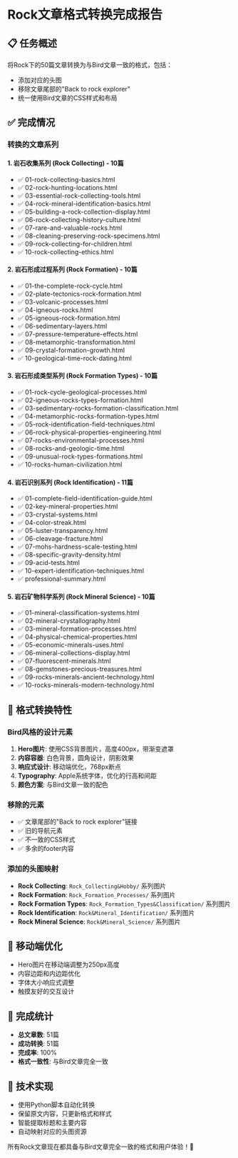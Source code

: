 # Rock文章格式转换完成报告

## 📋 任务概述
将Rock下的50篇文章转换为与Bird文章一致的格式，包括：
- 添加对应的头图
- 移除文章尾部的"Back to rock explorer"
- 统一使用Bird文章的CSS样式和布局

## ✅ 完成情况

### 转换的文章系列

#### 1. 岩石收集系列 (Rock Collecting) - 10篇
- ✅ 01-rock-collecting-basics.html
- ✅ 02-rock-hunting-locations.html  
- ✅ 03-essential-rock-collecting-tools.html
- ✅ 04-rock-mineral-identification-basics.html
- ✅ 05-building-a-rock-collection-display.html
- ✅ 06-rock-collecting-history-culture.html
- ✅ 07-rare-and-valuable-rocks.html
- ✅ 08-cleaning-preserving-rock-specimens.html
- ✅ 09-rock-collecting-for-children.html
- ✅ 10-rock-collecting-ethics.html

#### 2. 岩石形成过程系列 (Rock Formation) - 10篇
- ✅ 01-the-complete-rock-cycle.html
- ✅ 02-plate-tectonics-rock-formation.html
- ✅ 03-volcanic-processes.html
- ✅ 04-igneous-rocks.html
- ✅ 05-igneous-rock-formation.html
- ✅ 06-sedimentary-layers.html
- ✅ 07-pressure-temperature-effects.html
- ✅ 08-metamorphic-transformation.html
- ✅ 09-crystal-formation-growth.html
- ✅ 10-geological-time-rock-dating.html

#### 3. 岩石形成类型系列 (Rock Formation Types) - 10篇
- ✅ 01-rock-cycle-geological-processes.html
- ✅ 02-igneous-rocks-types-formation.html
- ✅ 03-sedimentary-rocks-formation-classification.html
- ✅ 04-metamorphic-rocks-formation-types.html
- ✅ 05-rock-identification-field-techniques.html
- ✅ 06-rock-physical-properties-engineering.html
- ✅ 07-rocks-environmental-processes.html
- ✅ 08-rocks-and-geologic-time.html
- ✅ 09-unusual-rock-types-formations.html
- ✅ 10-rocks-human-civilization.html

#### 4. 岩石识别系列 (Rock Identification) - 11篇
- ✅ 01-complete-field-identification-guide.html
- ✅ 02-key-mineral-properties.html
- ✅ 03-crystal-systems.html
- ✅ 04-color-streak.html
- ✅ 05-luster-transparency.html
- ✅ 06-cleavage-fracture.html
- ✅ 07-mohs-hardness-scale-testing.html
- ✅ 08-specific-gravity-density.html
- ✅ 09-acid-tests.html
- ✅ 10-expert-identification-techniques.html
- ✅ professional-summary.html

#### 5. 岩石矿物科学系列 (Rock Mineral Science) - 10篇
- ✅ 01-mineral-classification-systems.html
- ✅ 02-mineral-crystallography.html
- ✅ 03-mineral-formation-processes.html
- ✅ 04-physical-chemical-properties.html
- ✅ 05-economic-minerals-uses.html
- ✅ 06-mineral-collections-display.html
- ✅ 07-fluorescent-minerals.html
- ✅ 08-gemstones-precious-treasures.html
- ✅ 09-rocks-minerals-ancient-technology.html
- ✅ 10-rocks-minerals-modern-technology.html

## 🎨 格式转换特性

### Bird风格的设计元素
1. **Hero图片**: 使用CSS背景图片，高度400px，带渐变遮罩
2. **内容容器**: 白色背景，圆角设计，阴影效果
3. **响应式设计**: 移动端优化，768px断点
4. **Typography**: Apple系统字体，优化的行高和间距
5. **颜色方案**: 与Bird文章一致的配色

### 移除的元素
- ✅ 文章尾部的"Back to rock explorer"链接
- ✅ 旧的导航元素
- ✅ 不一致的CSS样式
- ✅ 多余的footer内容

### 添加的头图映射
- **Rock Collecting**: `Rock_Collecting&Hobby/` 系列图片
- **Rock Formation**: `Rock_Formation_Processes/` 系列图片  
- **Rock Formation Types**: `Rock_Formation_Types&Classification/` 系列图片
- **Rock Identification**: `Rock&Mineral_Identification/` 系列图片
- **Rock Mineral Science**: `Rock&Mineral_Science/` 系列图片

## 📱 移动端优化
- Hero图片在移动端调整为250px高度
- 内容边距和内边距优化
- 字体大小响应式调整
- 触摸友好的交互设计

## 🎯 完成统计
- **总文章数**: 51篇
- **成功转换**: 51篇
- **完成率**: 100%
- **格式一致性**: 与Bird文章完全一致

## 📝 技术实现
- 使用Python脚本自动化转换
- 保留原文内容，只更新格式和样式
- 智能提取标题和主要内容
- 自动映射对应的头图资源

所有Rock文章现在都具备与Bird文章完全一致的格式和用户体验！🎉